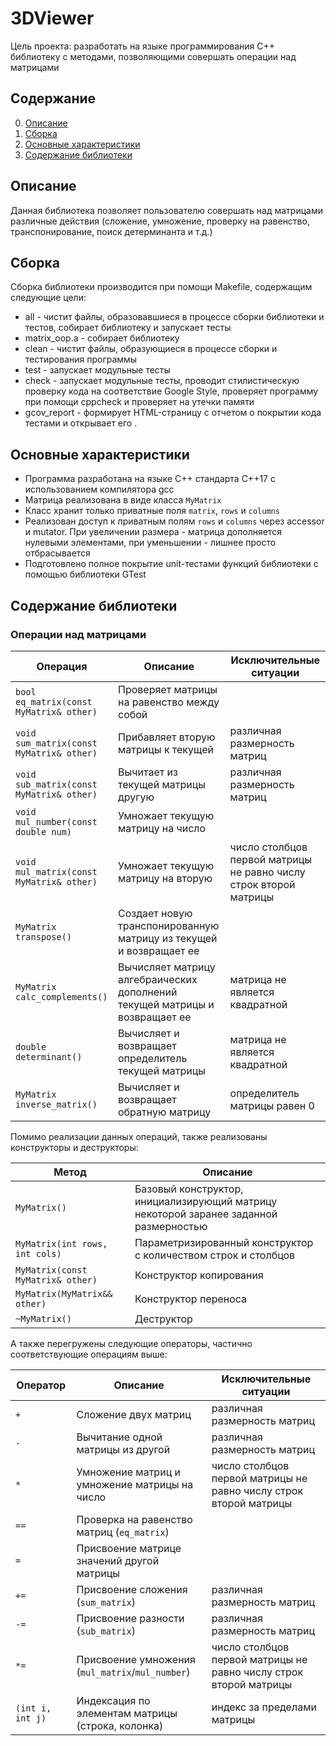 # 3DViewer
Цель проекта: разработать на языке программирования С++ библиотеку с методами, позволяющими совершать операции над матрицами

## Содержание

0. [Описание](#Описание)
1. [Сборка](#Сборка)
2. [Основные характеристики](#Основные-характеристики)
3. [Содержание библиотеки](#Содержание-библиотеки)

## Описание

Данная библиотека позволяет пользователю совершать над матрицами различные действия (сложение, умножение, проверку на равенство, транспонирование, поиск детерминанта и т.д.)

## Сборка

Сборка библиотеки производится при помощи Makefile, содержащим следующие цели:
- all - чистит файлы, образовавшиеся в процессе сборки библиотеки и тестов, собирает библиотеку и запускает тесты
- matrix_oop.a - собирает библиотеку
- clean - чистит файлы, образующиеся в процессе сборки и тестирования программы
- test - запускает модульные тесты
- check - запускает модульные тесты, проводит стилистическую проверку кода на соответствие Google Style, проверяет программу при помощи cppcheck и проверяет на утечки памяти
- gcov_report - формирует HTML-страницу с отчетом о покрытии кода тестами и открывает его .

## Основные характеристики

- Программа разработана на языке C++ стандарта C++17 с использованием компилятора gcc
- Матрица реализована в виде класса `MyMatrix`
- Класс хранит только приватные поля `matrix`, `rows` и `columns`
- Реализован доступ к приватным полям `rows` и `columns` через accessor и mutator. При увеличении размера - матрица дополняется нулевыми элементами, при уменьшении - лишнее просто отбрасывается
- Подготовлено полное покрытие unit-тестами функций библиотеки c помощью библиотеки GTest

## Содержание библиотеки

### Операции над матрицами

| Операция    | Описание   | Исключительные ситуации |
| ----------- | ----------- | ----------- |
| `bool eq_matrix(const MyMatrix& other)` | Проверяет матрицы на равенство между собой |  |
| `void sum_matrix(const MyMatrix& other)` | Прибавляет вторую матрицы к текущей | различная размерность матриц |
| `void sub_matrix(const MyMatrix& other)` | Вычитает из текущей матрицы другую | различная размерность матриц |
| `void mul_number(const double num)` | Умножает текущую матрицу на число |  |
| `void mul_matrix(const MyMatrix& other)` | Умножает текущую матрицу на вторую | число столбцов первой матрицы не равно числу строк второй матрицы |
| `MyMatrix transpose()` | Создает новую транспонированную матрицу из текущей и возвращает ее |  |
| `MyMatrix calc_complements()` | Вычисляет матрицу алгебраических дополнений текущей матрицы и возвращает ее | матрица не является квадратной |
| `double determinant()` | Вычисляет и возвращает определитель текущей матрицы | матрица не является квадратной |
| `MyMatrix inverse_matrix()` | Вычисляет и возвращает обратную матрицу | определитель матрицы равен 0 |

Помимо реализации данных операций, также реализованы конструкторы и деструкторы:

| Метод    | Описание   |
| ----------- | ----------- |
| `MyMatrix()` | Базовый конструктор, инициализирующий матрицу некоторой заранее заданной размерностью |  
| `MyMatrix(int rows, int cols)` | Параметризированный конструктор с количеством строк и столбцов | 
| `MyMatrix(const MyMatrix& other)` | Конструктор копирования |
| `MyMatrix(MyMatrix&& other)` | Конструктор переноса |
| `~MyMatrix()` | Деструктор |

А также перегружены следующие операторы, частично соответствующие операциям выше:

| Оператор    | Описание   | Исключительные ситуации |
| ----------- | ----------- | ----------- |
| `+`      | Сложение двух матриц  | различная размерность матриц |
| `-`   | Вычитание одной матрицы из другой | различная размерность матриц |
| `*`  | Умножение матриц и умножение матрицы на число | число столбцов первой матрицы не равно числу строк второй матрицы |
| `==`  | Проверка на равенство матриц (`eq_matrix`) | |
| `=`  | Присвоение матрице значений другой матрицы | |
| `+=`  | Присвоение сложения (`sum_matrix`)   | различная размерность матриц |
| `-=`  | Присвоение разности (`sub_matrix`) | различная размерность матриц |
| `*=`  | Присвоение умножения (`mul_matrix`/`mul_number`) | число столбцов первой матрицы не равно числу строк второй матрицы |
| `(int i, int j)`  | Индексация по элементам матрицы (строка, колонка) | индекс за пределами матрицы |
